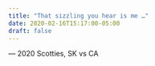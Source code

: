 ```yaml
---
title: "That sizzling you hear is me …"
date: 2020-02-16T15:17:00-05:00
draft: false
---
```

— 2020 Scotties, SK vs CA